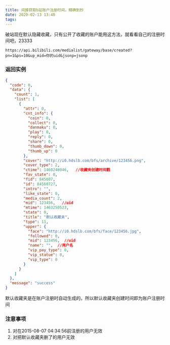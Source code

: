 ```yaml
---
title: 间接获取b站账户注册时间，精确到秒
date: 2020-02-13 13:40
tags: 
---
```


破站现在默认隐藏收藏，只有公开了收藏的账户能用这方法，就看看自己的注册时间吧，23333

```
https://api.bilibili.com/medialist/gateway/base/created?pn=1&ps=10&up_mid=你的uid&jsonp=jsonp
```
<!--more-->
### 返回实例  
```json
{
  "code": 0,
  "data": {
    "count": 1,
    "list": [
      {
        "attr": 0,
        "cnt_info": {
          "coin": 0,
          "collect": 0,
          "danmaku": 0,
          "play": 0,
          "reply": 0,
          "share": 0,
          "thumb_down": 0,
          "thumb_up": 0
        },
        "cover": "http://i0.hdslb.com/bfs/archive/123456.png",
        "cover_type": 2,
        "ctime": 1460248046,   //收藏夹创建时间戳
        "fav_state": 0,
        "fid": 845607,
        "id": 84560727,
        "intro": "",
        "like_state": 0,
        "media_count": 2,
        "mid": 123456,   //uid
        "mtime": 1463250523,
        "state": 0,
        "title": "默认收藏夹",
        "type": 11,
        "upper": {
          "face": "http://i0.hdslb.com/bfs/face/123456.jpg",
          "followed": 0,
          "mid": 123456,  //uid
          "name": "",  //用户名
          "vip_pay_type": 0,
          "vip_statue": 0,
          "vip_type": 0
        }
      }
    ]
  },
  "message": "success"
}
```
默认收藏夹是在账户注册时自动生成的，所以默认收藏夹创建时间即为账户注册时间  

### 注意事项  

 1. 对在2015-08-07 04:34:56前注册的用户无效  
 2. 对把默认收藏夹删了的用户无效

